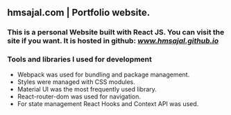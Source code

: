 ## hmsajal.com | Portfolio website.
### This is a personal Website built with React JS. You can visit the site if you want. It is hosted in github: *www.hmsajal.github.io*
### Tools and libraries I used for development
* Webpack was used for bundling and package management. 
* Styles were managed with CSS modules.
* Material UI was the most frequently used library.
* React-router-dom was used for navigation.
* For state management React Hooks and Context API was used.
